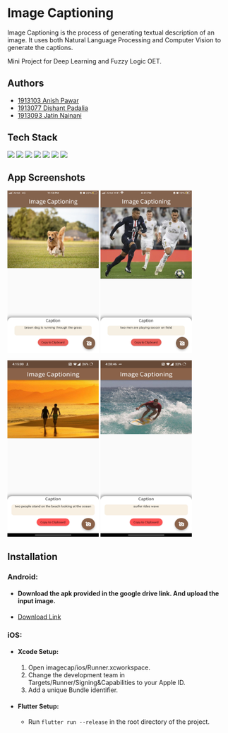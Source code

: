 # Image Captioning

Image Captioning is the process of generating textual description of an image. It uses both Natural Language Processing and Computer Vision to generate the captions. 

Mini Project for Deep Learning and Fuzzy Logic OET.

## Authors

- [1913103 Anish Pawar](https://github.com/AnishPawar)
- [1913077 Dishant Padalia](https://github.com/dishant26)
- [1913093 Jatin Nainani](https://github.com/NainaniJatinZ) 

## Tech Stack 

[![](https://img.shields.io/badge/Made_with-Python-red?style=for-the-badge&logo=python)](https://www.python.org/)
[![](https://img.shields.io/badge/Made_with-TensorFlow-red?style=for-the-badge&logo=TensorFlow)](https://www.tensorflow.org/)
[![](https://img.shields.io/badge/Made_with-Keras-red?style=for-the-badge&logo=Keras)](https://www.keras.io/)
[![](https://img.shields.io/badge/Made_with-Flask-red?style=for-the-badge&logo=Flask)](https://flask.palletsprojects.com/en/2.0.x/)
[![](https://img.shields.io/badge/Made_with-NLTK-red?style=for-the-badge&logo=NTLK)](https://www.nltk.org/)
[![](https://img.shields.io/badge/Made_with-Heroku-red?style=for-the-badge&logo=heroku)](https://www.heroku.com/)
[![](https://img.shields.io/badge/Made_with-Flutter-red?style=for-the-badge&logo=flutter)](https://flutter.dev/)




## App Screenshots 

<p float="left">
<img src="Assets\cap1.PNG" width=207px height=368px/>
<img src="Assets\cap2.jpeg" width=207px height=368px/>
</p>

<p float="left">
<img src="Assets\cap3.jpg" width=207px height=400px/>
<img src="Assets\cap4.jpg" width=207px height=400px/>
</p>


## Installation

<h3>Android:</h3>

- <h4>Download the apk provided in the google drive link. And upload the input image.</h4>

- [Download Link](https://drive.google.com/file/d/1TjU6yI9xHv70gChP_ruScsXuZR-_c-kj/view?usp=sharing)


<h3>iOS: </h3>

- <h4>Xcode Setup:</h4>

    1. Open imagecap/ios/Runner.xcworkspace.
    2. Change the development team in Targets/Runner/Signing&Capabilities to your Apple ID.
    3. Add a unique Bundle identifier.

- <h4>Flutter Setup:</h4>

    - Run ```flutter run --release``` in the root directory of the project.


